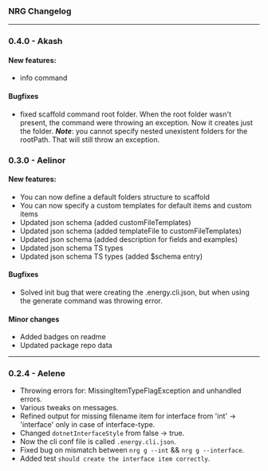 ### NRG Changelog
---
### 0.4.0 - Akash
#### New features:
* info command

#### Bugfixes
* fixed scaffold command root folder. When the root folder wasn't present, the command were throwing an exception. Now it creates just the folder. ***Note***: you cannot specify nested unexistent folders for the rootPath. That will still throw an exception.

### 0.3.0 - Aelinor
#### New features:
* You can now define a default folders structure to scaffold
* You can now specify a custom templates for default items and custom items 
* Updated json schema (added customFileTemplates)
* Updated json schema (added templateFile to customFileTemplates)
* Updated json schema (added description for fields and examples)
* Updated json schema TS types
* Updated json schema TS types (added $schema entry)

#### Bugfixes
* Solved init bug that were creating the .energy.cli.json, but when using the generate command was throwing error.

#### Minor changes
* Added badges on readme
* Updated package repo data

---
### 0.2.4 - Aelene
* Throwing errors for: MissingItemTypeFlagException and unhandled errors.
* Various tweaks on messages.
* Refined output for missing filename item for interface from 'int' -> 'interface' only in case of interface-type.
* Changed `dotnetInterfaceStyle` from false -> true.
* Now the cli conf file is called `.energy.cli.json`.
* Fixed bug on mismatch between `nrg g --int` && `nrg g --interface`.
* Added test `should create the interface item correctly`.